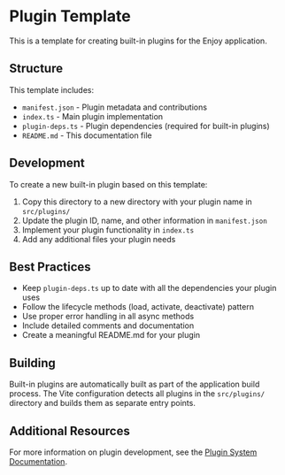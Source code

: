 # Plugin Template

This is a template for creating built-in plugins for the Enjoy application.

## Structure

This template includes:

- `manifest.json` - Plugin metadata and contributions
- `index.ts` - Main plugin implementation
- `plugin-deps.ts` - Plugin dependencies (required for built-in plugins)
- `README.md` - This documentation file

## Development

To create a new built-in plugin based on this template:

1. Copy this directory to a new directory with your plugin name in `src/plugins/`
2. Update the plugin ID, name, and other information in `manifest.json`
3. Implement your plugin functionality in `index.ts`
4. Add any additional files your plugin needs

## Best Practices

- Keep `plugin-deps.ts` up to date with all the dependencies your plugin uses
- Follow the lifecycle methods (load, activate, deactivate) pattern
- Use proper error handling in all async methods
- Include detailed comments and documentation
- Create a meaningful README.md for your plugin

## Building

Built-in plugins are automatically built as part of the application build process. The Vite configuration detects all plugins in the `src/plugins/` directory and builds them as separate entry points.

## Additional Resources

For more information on plugin development, see the [Plugin System Documentation](../../PLUGINS.md).
